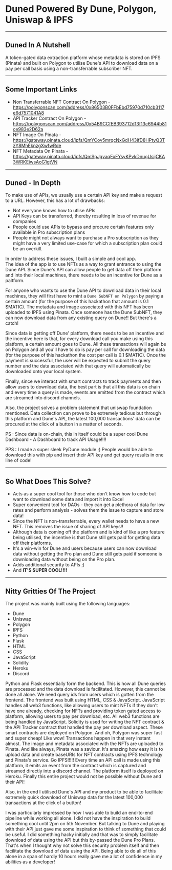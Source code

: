 # Duned Powered By Dune, Polygon, Uniswap & IPFS

----------------

## Duned In A Nutshell

A token-gated data extraction platform whose metadata is stored on IPFS (Pinata) and built on Polygon to utilise Dune's API to download data on a pay per call basis using a non-transferrable subscriber NFT.

----------------

## Some Important Links
- Non Transferrable NFT Contract On Polygon - https://polygonscan.com/address/0x86503B0FFbEbd75970d710cb3117e6d7571041A8
- API Tracker Contract On Polygon - https://polygonscan.com/address/0x54B9CCfEB393712d13f13c6944b81ce983e2D62a 
- NFT Image On Pinata - https://gateway.pinata.cloud/ipfs/QmYCov5mrqcNxGdH43ifD8HPtyQ3TzY8MhEknzgXwfwRde
- NFT Metadata On Pinata - https://gateway.pinata.cloud/ipfs/QmSpJgyaqExFYsyKPvkDnugUsijCKA3WRKEiwsAoG1gtVN

----------------

## Duned - In Depth

To make use of APIs, we usually use a certain API key and make a request to a URL. However, this has a lot of drawbacks:
  - Not everyone knows how to utlise APIs
  - API Keys can be transferred, thereby resulting in loss of revenue for companies
  - People could use APIs to bypass and procure certain features only available in Pro subscription plans
  - People might not always want to purchase a Pro subscription as they might have a very limited use-case for which a subscription plan could be an overkill.
  
In order to address these issues, I built a simple and cool app. <br>
The idea of the app is to use NFTs as a way to grant entrance to using the Dune API. Since Dune's API can allow people to get data off their platform and into their local machines, there needs to be an incentive for Dune as a paltform.<br>

For anyone who wants to use the Dune API to download data in their local machines, they will first have to mint a `Dune SubNFT on Polygon` by paying a certain amount (for the purpose of this hackathon that amount is 0.1 $MATIC). The metadata and image associated with this NFT has been uploaded to IPFS using Pinata. Once someone has the Dune SubNFT, they can now download data from any existing query on Dune!! But there's a catch!

Since data is getting off Dune' platform, there needs to be an incentive and the incentive here is that, for every download call you make using this platform, a certain amount goes to Dune. All these transactions will again be on Polygon and all you'll have to do is pay per call for downloading the data (for the purpose of this hackathon the cost per call is 0.1 $MATIC). Once the payment is successful, the user will be expected to submit the query number and the data associated with that query will automatically be downloaded onto your local system.

Finally, since we interact with smart contracts to track payments and then allow users to download data, the best part is that all this data is on chain and every time a query is made, events are emitted from the contract which are streamed into discord channels. 

Also, the project solves a problem statement that uniswap foundation mentioned. Data collection can prove to be extremely tedious but through this platform and Dune's API, the latest 100,000 transactions' data can be procured at the click of a button in a matter of seconds.

PS : Since data is on-chain, this in itself could be a super cool Dune Dashboard - A Dashboard to track API Usage!!!!

PPS : I made a super sleek PyDune module ;) People would be able to download this with pip and insert their API key and get query results in one line of code!

------------
## So What Does This Solve?
  - Acts as a super cool tool for those who don't know how to code but want to download some data and import it into Excel
  - Super convenient tool for DAOs - they can get a plethora of data for low rates and perform analysis - solves them the issue to capture and store data!
  - Since the NFT is non-transferrable, every wallet needs to have a new NFT. This removes the issue of sharing of API keys!!
  - Although data is coming off the platform and is kind of like a pro feature being utilised, the incentive is that Dune still gets paid for getting data off their platforms.
  - It's a win-win for Dune and users because users can now download data without getting the Pro plan and Dune still gets paid if someone is downloading data without being on the Pro plan.
  - Adds additional security to APIs ;)
  - And <b> IT'S SUPER COOL!!!!</b>
  
-------------
## Nitty Gritties Of The Project

The project was mainly built using the following languages:
- Dune
- Uniswap
- Polygon
- IPFS
- Python
- Flask
- HTML
- CSS
- JavaScript
- Solidity
- Heroku
- Discord

Python and Flask essentially form the backend. This is how all Dune queries are processed and the data download is facilitated. However, this cannot be done all alone. We need query ids from users which is gotten from the frontend. The frontend was built using HTML, CSS & JavaScript. JavaScript handles all web3 functions, like allowing users to mint NFTs if they don't have one already, checking for NFTs and providing token gated access to platform, allowing users to pay per download, etc. All web3 functions are being handled by JavaScript. Solidity is used for writing the NFT contract & the API Tracker contract that handled the pay per download aspect. These smart contracts are deployed on Polygon. And oh, Polygon was super fast and super cheap! Like wow! Transactions happen in that very instant almost. The image and metadata associated with the NFTs are uploaded to Pinata. And like always, Pinata was a saviour. It's amazing how easy it is to upload data and create baseURIs for NFT contracts using IPFS technology and Pinata's service. Go IPFS!!!!! Every time an API call is made using this platform, it emits an event from the contract which is captured and streamed directly into a discord channel. The platform itself is deployed on Heroku. Finally this entire project would not be possible without Dune and their API!

Also, in the end I utilised Dune's API and my product to be able to facilitate extremely quick download of Uniswap data for the latest 100,000 transactions at the click of a button!

I was particularly impressed by how I was able to build an end-to-end pipeline while working all alone. I did not have the inspiration to build something cool until 2pm on 5th November. But talking to Dune and playing with their API just gave me some inspiration to think of something that could be useful. I did something hacky initially and that was to simply facilitate download of data using the API but this by-passed the Dune Pro Plans. That's when I thought why not solve this security problem itself and then facilitate the download of data using the API. Being able to do all of this alone in a span of hardly 10 hours really gave me a lot of confidence in my abilities as a developer!
  
